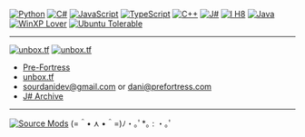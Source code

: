 [![Python](https://img.shields.io/static/v1?label=&message=Python<3&color=9B18B7&logo=python&logoColor=FFFFFF)](https://www.python.org/)
[![C#](https://img.shields.io/static/v1?label=&message=C%23&color=267dc9&logo=csharp&logoColor=FFFFFF)](https://docs.microsoft.com/en-us/dotnet/csharp/)
[![JavaScript](https://img.shields.io/static/v1?label=&message=JavaScript&color=yellow&logo=javascript&logoColor=FFFFFF)](https://developer.mozilla.org/en-US/docs/Web/JavaScript)
[![TypeScript](https://img.shields.io/static/v1?label=&message=TypeScript&color=F1E05A&logo=typescript&logoColor=FFFFFF)](https://www.typescriptlang.org/)
[![C++](https://img.shields.io/static/v1?label=&message=C%2B%2B&color=00599C&logo=C%2B%2B&logoColor=FFFFFF)](http://www.cplusplus.org/)
[![J#](https://img.shields.io/static/v1?label=&message=J%23&color=e66419&logo=.net&logoColor=FFFFFF)](https://vjsharp.net)
[![I H8](https://img.shields.io/badge/-I%20H8-red)](https://yoinkysploinky.xyz)
[![Java](https://img.shields.io/static/v1?label&message=Java&color=FFC500&logo=java&logoColor=000000)](https://www.youtube.com/watch?v=YQfzrBcjoBs)
[![WinXP Lover](https://img.shields.io/static/v1?label=&message=WinXP%20Lover&color=003399&logo=windows-xp&logoColor=FFFFFF)](https://scratch.mit.edu/projects/2435621/)
[![Ubuntu Tolerable](https://img.shields.io/static/v1?label=&message=Ubuntu%20Tolerable&color=orange&logo=ubuntu&logoColor=FFFFFF)](https://hotdoglinux.com/)

---
[![unbox.tf](https://img.shields.io/badge/-unbox.tf-orange)](https://ubx.tf/dc)
[![unbox.tf](https://img.shields.io/discord/832070068371980338)](https://ubx.tf/dc)

- [Pre-Fortress](https://pre-fortress.com)
- [unbox.tf](https://ubx.tf/dc)
- sourdanidev@gmail.com or dani@prefortress.com
- [J# Archive](https://vjsharp.net)

---
[![Source Mods](https://img.shields.io/static/v1?label=&message=Source%20Mods&color=black&logo=steam&logoColor=FFFFFF)](https://github.com/Nbc66/source-sdk-2013-ce)
(=＾• ⋏ •＾=)ﾉ・｡ﾟ*｡ : ・｡ﾟ
